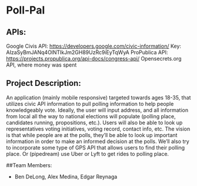 # Poll-Pal

## APIs:

Google Civis API: https://developers.google.com/civic-information/
Key: AIzaSyBmJANq4OlNTIkJm2GH89UzRc9iEyTqWyA
ProPublica API: https://projects.propublica.org/api-docs/congress-api/
Opensecrets.org API, where money was spent

## Project Description:

An application (mainly mobile responsive) targeted towards ages 18-35, that utilizes civic API information to pull polling information to help people knowledgeably vote. Ideally, the user will input address, and all information from local all the way to national elections will populate (polling place, candidates running, propositions, etc.). Users will also be able to look up representatives voting initiatives, voting record, contact info, etc. The vision is that while people are at the polls, they’ll be able to look up important information in order to make an informed decision at the polls. We’ll also try to incorporate some type of GPS API that allows users to find their polling place. Or (pipedream) use Uber or Lyft to get rides to polling place.

##Team Members:

- Ben DeLong, Alex Medina, Edgar Reynaga
